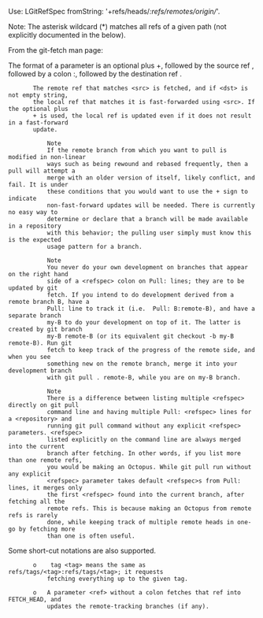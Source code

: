 Use:
	LGitRefSpec fromString: '+refs/heads/*:refs/remotes/origin/*'.

Note: The asterisk wildcard (*) matches all refs of a given path (not explicitly documented in the below).

From the git-fetch man page:

<refspec>
           The format of a <refspec> parameter is an optional plus +, followed by the source
           ref <src>, followed by a colon :, followed by the destination ref <dst>.

           The remote ref that matches <src> is fetched, and if <dst> is not empty string,
           the local ref that matches it is fast-forwarded using <src>. If the optional plus
           + is used, the local ref is updated even if it does not result in a fast-forward
           update.

               Note
               If the remote branch from which you want to pull is modified in non-linear
               ways such as being rewound and rebased frequently, then a pull will attempt a
               merge with an older version of itself, likely conflict, and fail. It is under
               these conditions that you would want to use the + sign to indicate
               non-fast-forward updates will be needed. There is currently no easy way to
               determine or declare that a branch will be made available in a repository
               with this behavior; the pulling user simply must know this is the expected
               usage pattern for a branch.

               Note
               You never do your own development on branches that appear on the right hand
               side of a <refspec> colon on Pull: lines; they are to be updated by git
               fetch. If you intend to do development derived from a remote branch B, have a
               Pull: line to track it (i.e.  Pull: B:remote-B), and have a separate branch
               my-B to do your development on top of it. The latter is created by git branch
               my-B remote-B (or its equivalent git checkout -b my-B remote-B). Run git
               fetch to keep track of the progress of the remote side, and when you see
               something new on the remote branch, merge it into your development branch
               with git pull . remote-B, while you are on my-B branch.

               Note
               There is a difference between listing multiple <refspec> directly on git pull
               command line and having multiple Pull: <refspec> lines for a <repository> and
               running git pull command without any explicit <refspec> parameters. <refspec>
               listed explicitly on the command line are always merged into the current
               branch after fetching. In other words, if you list more than one remote refs,
               you would be making an Octopus. While git pull run without any explicit
               <refspec> parameter takes default <refspec>s from Pull: lines, it merges only
               the first <refspec> found into the current branch, after fetching all the
               remote refs. This is because making an Octopus from remote refs is rarely
               done, while keeping track of multiple remote heads in one-go by fetching more
               than one is often useful.
Some short-cut notations are also supported.

           o    tag <tag> means the same as refs/tags/<tag>:refs/tags/<tag>; it requests
               fetching everything up to the given tag.

           o   A parameter <ref> without a colon fetches that ref into FETCH_HEAD, and
               updates the remote-tracking branches (if any).